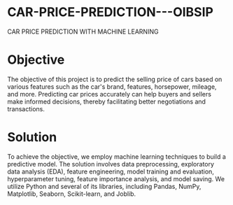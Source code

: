 # CAR-PRICE-PREDICTION---OIBSIP
CAR PRICE PREDICTION WITH MACHINE LEARNING
# Objective
The objective of this project is to predict the selling price of cars based on various features such as the car's brand, features, horsepower, mileage, and more. Predicting car prices accurately can help buyers and sellers make informed decisions, thereby facilitating better negotiations and transactions.
# Solution
To achieve the objective, we employ machine learning techniques to build a predictive model. The solution involves data preprocessing, exploratory data analysis (EDA), feature engineering, model training and evaluation, hyperparameter tuning, feature importance analysis, and model saving. We utilize Python and several of its libraries, including Pandas, NumPy, Matplotlib, Seaborn, Scikit-learn, and Joblib.
